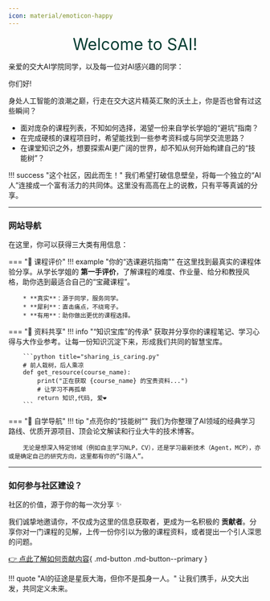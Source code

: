 ```yaml
---
icon: material/emoticon-happy
---
```


<p align="center">
  <span style="font-size:32px; color:#023c31;">Welcome to SAI!</span>
</p>

亲爱的交大AI学院同学，以及每一位对AI感兴趣的同学：

你们好!



身处人工智能的浪潮之巅，行走在交大这片精英汇聚的沃土上，你是否也曾有过这些瞬间？

- 面对庞杂的课程列表，不知如何选择，渴望一份来自学长学姐的“避坑”指南？
- 在完成硬核的课程项目时，希望能找到一些参考资料或与同学交流思路？
- 在课堂知识之外，想要探索AI更广阔的世界，却不知从何开始构建自己的“技能树”？

!!! success "这个社区，因此而生！"
    我们希望打破信息壁垒，将每一个独立的“AI人”连接成一个富有活力的共同体。这里没有高高在上的说教，只有平等真诚的分享。

---

### 网站导航
在这里，你可以获得三大类有用信息：

=== "📖 课程评价"
    !!! example "你的“选课避坑指南”"
        在这里找到最真实的课程体验分享。从学长学姐的 **第一手评价**，了解课程的难度、作业量、给分和教授风格，助你选到最适合自己的“宝藏课程”。

        * **真实**：源于同学，服务同学。
        * **犀利**：直击痛点，不绕弯子。
        * **有用**：助你做出更优的课程选择。

=== "🧠 资料共享"
    !!! info "“知识宝库”的传承"
        获取并分享你的课程笔记、学习心得与大作业参考。让每一份知识沉淀下来，形成我们共同的智慧宝库。

        ```python title="sharing_is_caring.py"
        # 前人栽树，后人乘凉
        def get_resource(course_name):
            print("正在获取 {course_name} 的宝贵资料...")
            # 让学习不再孤单
            return 知识,代码, 爱❤️
        ```

=== "🧭 自学导航"
    !!! tip "点亮你的“技能树”"
        我们为你整理了AI领域的经典学习路线、优质开源项目、顶会论文解读和行业大牛的技术博客。

        无论是想深入特定领域（例如自主学习NLP，CV），还是学习最新技术（Agent，MCP），亦或是确定自己的研究方向，这里都有你的“引路人”。

---

### 如何参与社区建设？
社区的价值，源于你的每一次分享 :sparkles:

我们诚挚地邀请你，不仅成为这里的信息获取者，更成为一名积极的 **贡献者**。分享你对一门课程的见解，上传一份你引以为傲的课程资料，或者提出一个引人深思的问题。

[👉 点此了解如何贡献内容](https://sjtu-sai.github.io/SAI-Community/contributions/hello_world/){ .md-button .md-button--primary }

!!! quote "AI的征途是星辰大海，但你不是孤身一人。"
    让我们携手，从交大出发，共同定义未来。

